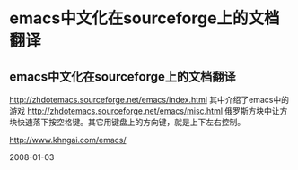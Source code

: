 # emacs中文化在sourceforge上的文档翻译

## emacs中文化在sourceforge上的文档翻译
http://zhdotemacs.sourceforge.net/emacs/index.html
其中介绍了emacs中的游戏 http://zhdotemacs.sourceforge.net/emacs/misc.html
俄罗斯方块中让方块快速落下按空格键。其它用键盘上的方向键，就是上下左右控制。

http://www.khngai.com/emacs/


2008-01-03